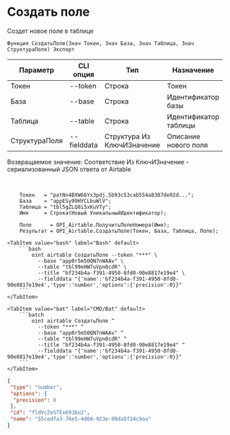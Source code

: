 ﻿---
sidebar_position: 1
---

# Создать поле
 Создет новое поле в таблице



`Функция СоздатьПоле(Знач Токен, Знач База, Знач Таблица, Знач СтруктураПоля) Экспорт`

  | Параметр | CLI опция | Тип | Назначение |
  |-|-|-|-|
  | Токен | --token | Строка | Токен |
  | База | --base | Строка | Идентификатор базы |
  | Таблица | --table | Строка | Идентификатор таблицы |
  | СтруктураПоля | --fielddata | Структура Из КлючИЗначение | Описание нового поля |

  
  Возвращаемое значение:   Соответствие Из КлючИЗначение - сериализованный JSON ответа от Airtable

<br/>




```bsl title="Пример кода"
    Токен   = "patNn4BXW66Yx3pdj.5b93c53cab554a8387de02d...";
    База    = "appESy99HYCLbuWlV";
    Таблица = "tbl5gZLQ8i5xKuVTy";
    Имя     = Строка(Новый УникальныйИдентификатор);

    Поле      = OPI_Airtable.ПолучитьПолеНомера(Имя);
    Результат = OPI_Airtable.СоздатьПоле(Токен, База, Таблица, Поле);
```
    

 <Tabs>
  
    <TabItem value="bash" label="Bash" default>
        ```bash
            oint airtable СоздатьПоле --token "***" \
              --base "app0r5m50QN7nWAAv" \
              --table "tbl99eHW7uVpn8cdR" \
              --title "bf234b4a-f391-4950-8fd0-90e8817e19e4" \
              --fielddata "{'name':'bf234b4a-f391-4950-8fd0-90e8817e19e4','type':'number','options':{'precision':0}}"
        ```
    </TabItem>
  
    <TabItem value="bat" label="CMD/Bat" default>
        ```batch
            oint airtable СоздатьПоле ^
              --token "***" ^
              --base "app0r5m50QN7nWAAv" ^
              --table "tbl99eHW7uVpn8cdR" ^
              --title "bf234b4a-f391-4950-8fd0-90e8817e19e4" ^
              --fielddata "{'name':'bf234b4a-f391-4950-8fd0-90e8817e19e4','type':'number','options':{'precision':0}}"
        ```
    </TabItem>
</Tabs>


```json title="Результат"
{
 "type": "number",
 "options": {
  "precision": 0
 },
 "id": "fldVcZeSTEx69J6u2",
 "name": "55cedfa3-76e5-4d08-923e-99da5f14c9aa"
}
```
